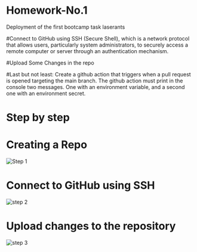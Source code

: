 # Homework-No.1
Deployment of the first bootcamp task laserants

#Connect to GitHub using SSH (Secure Shell), which is a network protocol that allows users, particularly system administrators, to securely access a remote computer or server through an authentication mechanism.

#Upload Some Changes in the repo

#Last but not least: Create a github action that triggers when a pull request is opened targeting the main branch. The github action must print in the console two messages. One with an environment variable, and a second one with an environment secret.

# Step by step 

# Creating a Repo
![Step 1](https://github.com/user-attachments/assets/075cbced-0160-41fc-a087-4cbec2d2b85e)

# Connect to GitHub using SSH
![step 2](https://github.com/user-attachments/assets/bc2dc306-bf3a-4473-b78b-9059a3e5fceb)

# Upload changes to the repository

![step 3](https://github.com/user-attachments/assets/fc23a0b3-e3be-410a-9810-0d534fa45f12)
